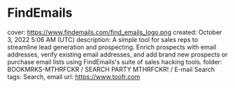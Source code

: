 # FindEmails

cover: https://www.findemails.com/find_emails_logo.png
created: October 3, 2022 5:06 AM (UTC)
description: A simple tool for sales reps to streamline lead generation and prospecting. Enrich prospects with email addresses, verify existing email addresses, and add brand new prospects or purchase email lists using FindEmails's suite of sales hacking tools.
folder: BOOKMRKS-MTHRFCKR / SEARCH PARTY MTHRFCKR! / E-mail Search
tags: Search, email
url: https://www.toofr.com